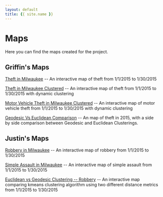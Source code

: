```yaml
---
layout: default
title: {{ site.name }}
---
```

# Maps

Here you can find the maps created for the project.

## Griffin's Maps

[Theft in Milwaukee](./theftmap.html) -- An interactive map of theft from 1/1/2015 to 1/30/2015

[Theft in Milwaukee Clustered](./theftMapd3.html) -- An interactive map of theft from 1/1/2015 to 1/30/2015 with dynamic clustering

[Motor Vehicle Theft in Milwaukee Clustered](./motorTheftMapd3.html) -- An interactive map of motor vehicle theft from 1/1/2015 to 1/30/2015 with dynamic clustering

[Geodesic Vs Euclidean Comparison](./motorTheftMapd3.html) -- An map of theft in 2015, with a side by side comparison between Geodesic and Euclidean Clusterings.


## Justin's Maps

[Robbery in Milwaukee](./robbery.html) -- An interactive map of robbery from 1/1/2015 to 1/30/2015

[Simple Assault in Milwaukee](./simple_assault.html) -- An interactive map of simple assault from 1/1/2015 to 1/30/2015

[Euclidean vs Geodesic Clustering -- Robbery](./robbery-geodesic.html) -- An interactive map comparing kmeans clustering algorithm using two different distance metrics from 1/1/2015 to 1/30/2015
